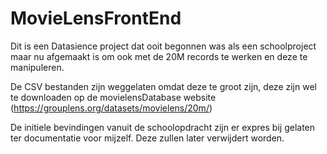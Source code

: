# MovieLensFrontEnd

Dit is een Datasience project dat ooit begonnen was als een schoolproject maar nu afgemaakt is om ook met de 20M records te werken en deze te manipuleren. 

De CSV bestanden zijn weggelaten omdat deze te groot zijn, deze zijn wel te downloaden op de movielensDatabase website (https://grouplens.org/datasets/movielens/20m/)

De initiele bevindingen vanuit de schoolopdracht zijn er expres bij gelaten ter documentatie voor mijzelf. Deze zullen later verwijdert worden.

